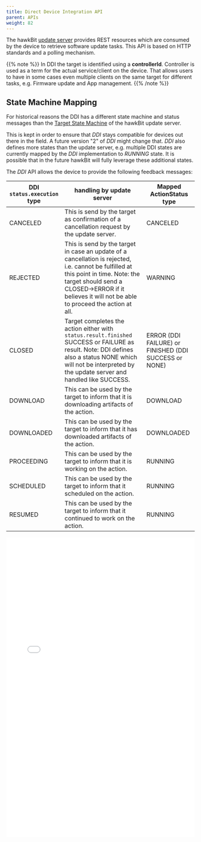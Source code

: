 ```yaml
---
title: Direct Device Integration API
parent: APIs
weight: 82
---
```


The hawkBit [update server](https://github.com/eclipse/hawkbit) provides REST resources which are consumed by the device to retrieve software update tasks.
This API is based on HTTP standards and a polling mechanism.
<!--more-->

{{% note %}}
In DDI the target is identified using a  **controllerId**. Controller is used as a term for the actual service/client on the device. That allows users to have in some cases even multiple clients on the same target for different tasks, e.g. Firmware update and App management.
{{% /note %}}

## State Machine Mapping

For historical reasons the DDI has a different state machine and status messages than the [Target State Machine](../../concepts/targetstate/) of the hawkBit update server.

This is kept in order to ensure that _DDI_ stays compatible for devices out there in the field. A future version "2" of _DDI_ might change that. _DDI_ also defines more states than the update server, e.g. multiple DDI states are currently mapped by the _DDI_ implementation to _RUNNING_ state. It is possible that in the future hawkBit will fully leverage these additional states.

The _DDI_ API allows the device to provide the following feedback messages:

DDI `status.execution` type | handling by update server                                                                                                                                                                                                                | Mapped ActionStatus type
--------------------------- | ---------------------------------------------------------------------------------------------------------------------------------------------------------------------------------------------------------------------------------------- | -----------------------------------------------------
CANCELED                    | This is send by the target as confirmation of a cancellation request by the update server.                                                                                                                                                | CANCELED
REJECTED                    | This is send by the target in case an update of a cancellation is rejected, i.e. cannot be fulfilled at this point in time. Note: the target should send a CLOSED->ERROR if it believes it will not be able to proceed the action at all. | WARNING
CLOSED                      | Target completes the action either with `status.result.finished` SUCCESS or FAILURE as result. Note: DDI defines also a status NONE which will not be interpreted by the update server and handled like SUCCESS.                         | ERROR (DDI FAILURE) or FINISHED (DDI SUCCESS or NONE)
DOWNLOAD                    | This can be used by the target to inform that it is downloading artifacts of the action.                                                                                                                                                    | DOWNLOAD
DOWNLOADED                  | This can be used by the target to inform that it has downloaded artifacts of the action.                                                                                                                                                 | DOWNLOADED
PROCEEDING                  | This can be used by the target to inform that it is working on the action.                                                                                                                                                               | RUNNING
SCHEDULED                   | This can be used by the target to inform that it scheduled on the action.                                                                                                                                                                | RUNNING
RESUMED                     | This can be used by the target to inform that it continued to work on the action.                                                                                                                                                        | RUNNING


<iframe width="100%" height="800px" frameborder="0" src="../../rest-api/rootcontroller-api-guide.html"></iframe>